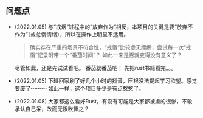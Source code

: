 ## 问题点


- (2022.01.05) 与“戒烟”过程中的”放弃作为“相反，本项目的关键是要“放弃不作为“（戒怠惰情绪），所以在操作上明显不适用。

    > 确实存在严重的场景不符合性，“戒惰”比较虚无缥缈，尝试每一次“戒惰”记录附带一个“番茄时间”？ 如此一来是否就变得没有意义了？ 

    尽管如此，还是先试试看吧。 番茄就番茄吧！ 先把rust书籍看完。。。

- (2022.01.05) 下班回家刷了好几个小时的抖音，压根没法提起学习欲望。感觉要废了～～～   如此一样，这个项目多少是有点憨憨了。

- (2022.01.08) 大家都这么看好Rust，有没有可能是大家都被虐的很惨，不敢承认自己呆，故而无限吹捧之？

